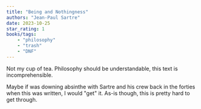 ```yaml
---
title: "Being and Nothingness"
authors: "Jean-Paul Sartre"
date: 2023-10-25
star_rating: 1
books/tags:
    - "philosophy"
    - "trash"
    - "DNF"
---
```

Not my cup of tea. Philosophy should be understandable, this text is incomprehensible.

Maybe if was downing absinthe with Sartre and his crew back in the forties when this was written, I would "get" it. As-is though, this is pretty hard to get through.